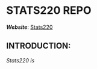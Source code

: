 # **STATS220 REPO**

***Website***: [Stats220](https://samchen0508.github.io/stats220/)
## INTRODUCTION:
*Stats220 is*


